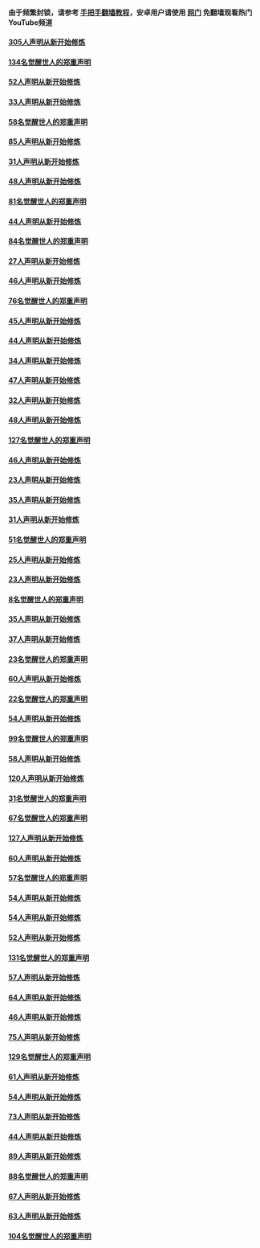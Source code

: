 #### 由于频繁封锁，请参考 [手把手翻墙教程](https://github.com/gfw-breaker/guides/wiki/)，安卓用户请使用 [网门](https://github.com/gfw-breaker/nogfw/blob/master/dl.md?t=03211700) 免翻墙观看热门YouTube频道 

#### [305人声明从新开始修炼](../pages/91/422153.md?t=03211700) 

#### [134名觉醒世人的郑重声明](../pages/91/422152.md?t=03211700) 

#### [52人声明从新开始修炼](../pages/91/421846.md?t=03211700) 

#### [33人声明从新开始修炼](../pages/91/421804.md?t=03211700) 

#### [58名觉醒世人的郑重声明](../pages/91/421845.md?t=03211700) 

#### [85人声明从新开始修炼](../pages/91/421769.md?t=03211700) 

#### [31人声明从新开始修炼](../pages/91/421763.md?t=03211700) 

#### [48人声明从新开始修炼](../pages/91/421605.md?t=03211700) 

#### [81名觉醒世人的郑重声明](../pages/91/421656.md?t=03211700) 

#### [44人声明从新开始修炼](../pages/91/421544.md?t=03211700) 

#### [84名觉醒世人的郑重声明](../pages/91/421543.md?t=03211700) 

#### [27人声明从新开始修炼](../pages/91/421465.md?t=03211700) 

#### [46人声明从新开始修炼](../pages/91/421454.md?t=03211700) 

#### [76名觉醒世人的郑重声明](../pages/91/421453.md?t=03211700) 

#### [45人声明从新开始修炼](../pages/91/421452.md?t=03211700) 

#### [44人声明从新开始修炼](../pages/91/421422.md?t=03211700) 

#### [34人声明从新开始修炼](../pages/91/421322.md?t=03211700) 

#### [47人声明从新开始修炼](../pages/91/421264.md?t=03211700) 

#### [32人声明从新开始修炼](../pages/91/421225.md?t=03211700) 

#### [48人声明从新开始修炼](../pages/91/421202.md?t=03211700) 

#### [127名觉醒世人的郑重声明](../pages/91/421224.md?t=03211700) 

#### [46人声明从新开始修炼](../pages/91/421203.md?t=03211700) 

#### [23人声明从新开始修炼](../pages/91/421138.md?t=03211700) 

#### [35人声明从新开始修炼](../pages/91/421122.md?t=03211700) 

#### [31人声明从新开始修炼](../pages/91/421081.md?t=03211700) 

#### [51名觉醒世人的郑重声明](../pages/91/421080.md?t=03211700) 

#### [25人声明从新开始修炼](../pages/91/421020.md?t=03211700) 

#### [23人声明从新开始修炼](../pages/91/420884.md?t=03211700) 

#### [8名觉醒世人的郑重声明](../pages/91/420883.md?t=03211700) 

#### [35人声明从新开始修炼](../pages/91/420809.md?t=03211700) 

#### [37人声明从新开始修炼](../pages/91/420766.md?t=03211700) 

#### [23名觉醒世人的郑重声明](../pages/91/420765.md?t=03211700) 

#### [60人声明从新开始修炼](../pages/91/420727.md?t=03211700) 

#### [22名觉醒世人的郑重声明](../pages/91/420726.md?t=03211700) 

#### [54人声明从新开始修炼](../pages/91/420529.md?t=03211700) 

#### [99名觉醒世人的郑重声明](../pages/91/420528.md?t=03211700) 

#### [58人声明从新开始修炼](../pages/91/420198.md?t=03211700) 

#### [120人声明从新开始修炼](../pages/91/420141.md?t=03211700) 

#### [31名觉醒世人的郑重声明](../pages/91/420197.md?t=03211700) 

#### [67名觉醒世人的郑重声明](../pages/91/420140.md?t=03211700) 

#### [127人声明从新开始修炼](../pages/91/420082.md?t=03211700) 

#### [60人声明从新开始修炼](../pages/91/420081.md?t=03211700) 

#### [57名觉醒世人的郑重声明](../pages/91/420080.md?t=03211700) 

#### [54人声明从新开始修炼](../pages/91/419533.md?t=03211700) 

#### [54人声明从新开始修炼](../pages/91/419532.md?t=03211700) 

#### [52人声明从新开始修炼](../pages/91/419531.md?t=03211700) 

#### [131名觉醒世人的郑重声明](../pages/91/419530.md?t=03211700) 

#### [57人声明从新开始修炼](../pages/91/419430.md?t=03211700) 

#### [64人声明从新开始修炼](../pages/91/419429.md?t=03211700) 

#### [46人声明从新开始修炼](../pages/91/419428.md?t=03211700) 

#### [75人声明从新开始修炼](../pages/91/419427.md?t=03211700) 

#### [129名觉醒世人的郑重声明](../pages/91/419426.md?t=03211700) 

#### [61人声明从新开始修炼](../pages/91/419198.md?t=03211700) 

#### [54人声明从新开始修炼](../pages/91/419197.md?t=03211700) 

#### [73人声明从新开始修炼](../pages/91/419196.md?t=03211700) 

#### [44人声明从新开始修炼](../pages/91/419075.md?t=03211700) 

#### [89人声明从新开始修炼](../pages/91/419074.md?t=03211700) 

#### [88名觉醒世人的郑重声明](../pages/91/419195.md?t=03211700) 

#### [67人声明从新开始修炼](../pages/91/419073.md?t=03211700) 

#### [63人声明从新开始修炼](../pages/91/419072.md?t=03211700) 

#### [104名觉醒世人的郑重声明](../pages/91/419071.md?t=03211700) 

